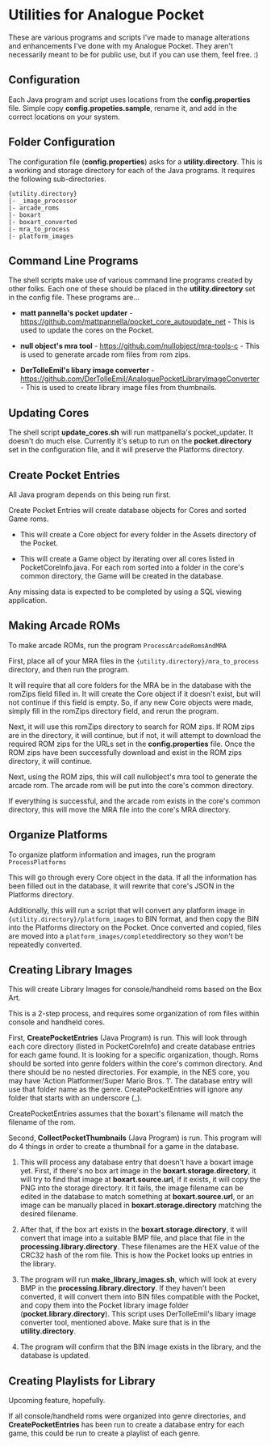 # Utilities for Analogue Pocket

These are various programs and scripts I've made to manage alterations and enhancements I've done with my Analogue Pocket. They aren't necessarily meant to be for public use, but if you can use them, feel free. :)

## Configuration

Each Java program and script uses locations from the **config.properties** file. Simple copy **config.propeties.sample**, rename it, and add in the correct locations on your system.

## Folder Configuration

The configuration file (**config.properties**) asks for a **utility.directory**.  This is a working and storage directory for each of the Java programs. It requires the following sub-directories.

```
{utility.directory}
|- _image_processor
|- arcade_roms
|- boxart
|- boxart_converted
|- mra_to_process
|- platform_images
```

## Command Line Programs

The shell scripts make use of various command line programs created by other folks. Each one of these should be placed in the **utility.directory** set in the config file. These programs are...

- **matt pannella's pocket updater** - https://github.com/mattpannella/pocket_core_autoupdate_net - This is used to update the cores on the Pocket.


- **null object's mra tool** - https://github.com/nullobject/mra-tools-c - This is used to generate arcade rom files from rom zips.


- **DerTolleEmil's libary image converter** - https://github.com/DerTolleEmil/AnaloguePocketLibraryImageConverter - This is used to create library image files from thumbnails.

## Updating Cores

The shell script **update_cores.sh** will run mattpanella's pocket_updater. It doesn't do much else. Currently it's setup to run on the **pocket.directory** set in the configuration file, and it will preserve the Platforms directory.

## Create Pocket Entries

All Java program depends on this being run first.

Create Pocket Entries will create database objects for Cores and sorted Game roms. 

- This will create a Core object for every folder in the Assets directory of the Pocket. 


- This will create a Game object by iterating over all cores listed in PocketCoreInfo.java. For each rom sorted into a folder in the core's common directory, the Game will be created in the database.


Any missing data is expected to be completed by using a SQL viewing application.


## Making Arcade ROMs

To make arcade ROMs, run the program `ProcessArcadeRomsAndMRA`

First, place all of your MRA files in the `{utility.directory}/mra_to_process` directory, and then run the program.

It will require that all core folders for the MRA be in the database with the romZips field filled in. It will create the Core object if it doesn't exist, but will not continue if this field is empty. So, if any new Core objects were made, simply fill in the romZips directory field, and rerun the program.

Next, it will use this romZips directory to search for ROM zips. If ROM zips are in the directory, it will continue, but if not, it will attempt to download the required ROM zips for the URLs set in the **config.properties** file.  Once the ROM zips have been successfully download and exist in the ROM zips directory, it will continue.

Next, using the ROM zips, this will call nullobject's mra tool to generate the arcade rom.  The arcade rom will be put into the core's common directory.

If everything is successful, and the arcade rom exists in the core's common directory, this will move the MRA file into the core's MRA directory.



## Organize Platforms

To organize platform information and images, run the program `ProcessPlatforms`

This will go through every Core object in the data. If all the information has been filled out in the database, it will rewrite that core's JSON in the Platforms directory.

Additionally, this will run a script that will convert any platform image in `{utility.directory}/platform_images` to BIN format, and then copy the BIN into the Platforms directory on the Pocket. Once converted and copied, files are moved into a `platform_images/completed`directory so they won't be repeatedly converted.

## Creating Library Images

This will create Library Images for console/handheld roms based on the Box Art.

This is a 2-step process, and requires some organization of rom files within console and handheld cores.

First, **CreatePocketEntries** (Java Program) is run. This will look through each core directory (listed in PocketCoreInfo) and create database entries for each game found. It is looking for a specific organization, though. Roms should be sorted into genre folders within the core's common directory. And there should be no nested directories.  For example, in the NES core, you may have 'Action Platformer/Super Mario Bros. 1'. The database entry will use that folder name as the genre. CreatePocketEntries will ignore any folder that starts with an underscore (_).

CreatePocketEntries assumes that the boxart's filename will match the filename of the rom.

Second, **CollectPocketThumbnails** (Java Program) is run. This program will do 4 things in order to create a thumbnail for a game in the database.

1. This will process any database entry that doesn't have a boxart image yet. First, if there's no box art image in the **boxart.storage.directory**, it will try to find that image at **boxart.source.url**, if it exists, it will copy the PNG into the storage directory. It it fails, the image filename can be edited in the database to match something at **boxart.source.url**, or an image can be manually placed in **boxart.storage.directory** matching the desired filename.


2. After that, if the box art exists in the **boxart.storage.directory**, it will convert that image into a suitable BMP file, and place that file in the **processing.library.directory**. These filenames are the HEX value of the CRC32 hash of the rom file. This is how the Pocket looks up entries in the library.


3. The program will run **make_library_images.sh**, which will look at every BMP in the **processing.library.directory**. If they haven't been converted, it will convert them into BIN files compatible with the Pocket, and copy them into the Pocket library image folder (**pocket.library.directory**). This script uses DerTolleEmil's libary image converter tool, mentioned above. Make sure that is in the **utility.directory**.


4. The program will confirm that the BIN image exists in the library, and the database is updated.


## Creating Playlists for Library

Upcoming feature, hopefully.

If all console/handheld roms were organized into genre directories, and **CreatePocketEntries** has been run to create a database entry for each game, this could be run to create a playlist of each genre.

